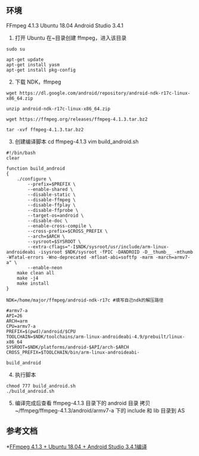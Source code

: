 ## 环境
FFmpeg 4.1.3
Ubuntu 18.04
Android Studio 3.4.1

1. 打开 Ubuntu 在~目录创建 ffmpeg，进入该目录
```
sudo su

apt-get update
apt-get install yasm
apt-get install pkg-config
```
2. 下载 NDK，ffmpeg
```
wget https://dl.google.com/android/repository/android-ndk-r17c-linux-x86_64.zip

unzip android-ndk-r17c-linux-x86_64.zip

wget https://ffmpeg.org/releases/ffmpeg-4.1.3.tar.bz2

tar -xvf ffmpeg-4.1.3.tar.bz2
```
3. 创建编译脚本
cd ffmpeg-4.1.3
vim build_android.sh
```
#!/bin/bash
clear

function build_android
{
	./configure \
		--prefix=$PREFIX \
		--enable-shared \
		--disable-static \
		--disable-ffmpeg \
		--disable-ffplay \
		--disable-ffprobe \
		--target-os=android \
		--disable-doc \
		--enable-cross-compile \
		--cross-prefix=$CROSS_PREFIX \
		--arch=$ARCH \
		--sysroot=$SYSROOT \
		--extra-cflags="-I$NDK/sysroot/usr/include/arm-linux-androideabi -isysroot $NDK/sysroot -fPIC -DANDROID -D__thumb__ -mthumb -Wfatal-errors -Wno-deprecated -mfloat-abi=softfp -marm -march=armv7-a" \
		--enable-neon
	make clean all
	make -j4
	make install
}

NDK=/home/major/ffmpeg/android-ndk-r17c #填写自己ndk的解压路径

#armv7-a
API=26
ARCH=arm
CPU=armv7-a
PREFIX=$(pwd)/android/$CPU
TOOLCHAIN=$NDK/toolchains/arm-linux-androideabi-4.9/prebuilt/linux-x86_64
SYSROOT=$NDK/platforms/android-$API/arch-$ARCH
CROSS_PREFIX=$TOOLCHAIN/bin/arm-linux-androideabi-

build_android

```
4. 执行脚本
```
chmod 777 build_android.sh
./build_android.sh
```

5. 编译完成后查看 ffmpeg-4.1.3 目录下的 android 目录
拷贝 ~/ffmpeg/ffmpeg-4.1.3/android/armv7-a 下的 include 和 lib 目录到 AS



## 参考文档
*[FFmpeg 4.1.3 + Ubuntu 18.04 + Android Studio 3.4.1编译](https://blog.csdn.net/wuppa/article/details/91879902)